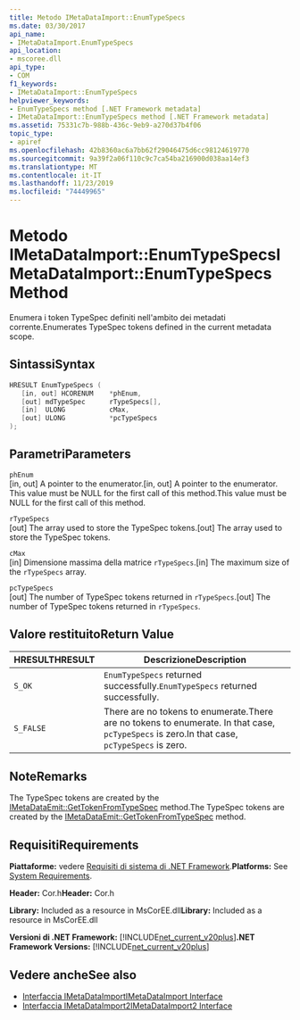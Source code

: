 ```yaml
---
title: Metodo IMetaDataImport::EnumTypeSpecs
ms.date: 03/30/2017
api_name:
- IMetaDataImport.EnumTypeSpecs
api_location:
- mscoree.dll
api_type:
- COM
f1_keywords:
- IMetaDataImport::EnumTypeSpecs
helpviewer_keywords:
- EnumTypeSpecs method [.NET Framework metadata]
- IMetaDataImport::EnumTypeSpecs method [.NET Framework metadata]
ms.assetid: 75331c7b-988b-436c-9eb9-a270d37b4f06
topic_type:
- apiref
ms.openlocfilehash: 42b8360ac6a7bb62f29046475d6cc98124619770
ms.sourcegitcommit: 9a39f2a06f110c9c7ca54ba216900d038aa14ef3
ms.translationtype: MT
ms.contentlocale: it-IT
ms.lasthandoff: 11/23/2019
ms.locfileid: "74449965"
---
```

# <a name="imetadataimportenumtypespecs-method"></a><span data-ttu-id="e34a3-102">Metodo IMetaDataImport::EnumTypeSpecs</span><span class="sxs-lookup"><span data-stu-id="e34a3-102">IMetaDataImport::EnumTypeSpecs Method</span></span>
<span data-ttu-id="e34a3-103">Enumera i token TypeSpec definiti nell'ambito dei metadati corrente.</span><span class="sxs-lookup"><span data-stu-id="e34a3-103">Enumerates TypeSpec tokens defined in the current metadata scope.</span></span>  
  
## <a name="syntax"></a><span data-ttu-id="e34a3-104">Sintassi</span><span class="sxs-lookup"><span data-stu-id="e34a3-104">Syntax</span></span>  
  
```cpp  
HRESULT EnumTypeSpecs (  
   [in, out] HCORENUM    *phEnum,  
   [out] mdTypeSpec      rTypeSpecs[],  
   [in]  ULONG           cMax,  
   [out] ULONG           *pcTypeSpecs  
);  
```  
  
## <a name="parameters"></a><span data-ttu-id="e34a3-105">Parametri</span><span class="sxs-lookup"><span data-stu-id="e34a3-105">Parameters</span></span>  
 `phEnum`  
 <span data-ttu-id="e34a3-106">[in, out] A pointer to the enumerator.</span><span class="sxs-lookup"><span data-stu-id="e34a3-106">[in, out] A pointer to the enumerator.</span></span> <span data-ttu-id="e34a3-107">This value must be NULL for the first call of this method.</span><span class="sxs-lookup"><span data-stu-id="e34a3-107">This value must be NULL for the first call of this method.</span></span>  
  
 `rTypeSpecs`  
 <span data-ttu-id="e34a3-108">[out] The array used to store the TypeSpec tokens.</span><span class="sxs-lookup"><span data-stu-id="e34a3-108">[out] The array used to store the TypeSpec tokens.</span></span>  
  
 `cMax`  
 <span data-ttu-id="e34a3-109">[in] Dimensione massima della matrice `rTypeSpecs`.</span><span class="sxs-lookup"><span data-stu-id="e34a3-109">[in] The maximum size of the `rTypeSpecs` array.</span></span>  
  
 `pcTypeSpecs`  
 <span data-ttu-id="e34a3-110">[out] The number of TypeSpec tokens returned in `rTypeSpecs`.</span><span class="sxs-lookup"><span data-stu-id="e34a3-110">[out] The number of TypeSpec tokens returned in `rTypeSpecs`.</span></span>  
  
## <a name="return-value"></a><span data-ttu-id="e34a3-111">Valore restituito</span><span class="sxs-lookup"><span data-stu-id="e34a3-111">Return Value</span></span>  
  
|<span data-ttu-id="e34a3-112">HRESULT</span><span class="sxs-lookup"><span data-stu-id="e34a3-112">HRESULT</span></span>|<span data-ttu-id="e34a3-113">Descrizione</span><span class="sxs-lookup"><span data-stu-id="e34a3-113">Description</span></span>|  
|-------------|-----------------|  
|`S_OK`|<span data-ttu-id="e34a3-114">`EnumTypeSpecs` returned successfully.</span><span class="sxs-lookup"><span data-stu-id="e34a3-114">`EnumTypeSpecs` returned successfully.</span></span>|  
|`S_FALSE`|<span data-ttu-id="e34a3-115">There are no tokens to enumerate.</span><span class="sxs-lookup"><span data-stu-id="e34a3-115">There are no tokens to enumerate.</span></span> <span data-ttu-id="e34a3-116">In that case, `pcTypeSpecs` is zero.</span><span class="sxs-lookup"><span data-stu-id="e34a3-116">In that case, `pcTypeSpecs` is zero.</span></span>|  
  
## <a name="remarks"></a><span data-ttu-id="e34a3-117">Note</span><span class="sxs-lookup"><span data-stu-id="e34a3-117">Remarks</span></span>  
 <span data-ttu-id="e34a3-118">The TypeSpec tokens are created by the [IMetaDataEmit::GetTokenFromTypeSpec](../../../../docs/framework/unmanaged-api/metadata/imetadataemit-gettokenfromtypespec-method.md) method.</span><span class="sxs-lookup"><span data-stu-id="e34a3-118">The TypeSpec tokens are created by the [IMetaDataEmit::GetTokenFromTypeSpec](../../../../docs/framework/unmanaged-api/metadata/imetadataemit-gettokenfromtypespec-method.md) method.</span></span>  
  
## <a name="requirements"></a><span data-ttu-id="e34a3-119">Requisiti</span><span class="sxs-lookup"><span data-stu-id="e34a3-119">Requirements</span></span>  
 <span data-ttu-id="e34a3-120">**Piattaforme:** vedere [Requisiti di sistema di .NET Framework](../../../../docs/framework/get-started/system-requirements.md).</span><span class="sxs-lookup"><span data-stu-id="e34a3-120">**Platforms:** See [System Requirements](../../../../docs/framework/get-started/system-requirements.md).</span></span>  
  
 <span data-ttu-id="e34a3-121">**Header:** Cor.h</span><span class="sxs-lookup"><span data-stu-id="e34a3-121">**Header:** Cor.h</span></span>  
  
 <span data-ttu-id="e34a3-122">**Library:** Included as a resource in MsCorEE.dll</span><span class="sxs-lookup"><span data-stu-id="e34a3-122">**Library:** Included as a resource in MsCorEE.dll</span></span>  
  
 <span data-ttu-id="e34a3-123">**Versioni di .NET Framework:** [!INCLUDE[net_current_v20plus](../../../../includes/net-current-v20plus-md.md)]</span><span class="sxs-lookup"><span data-stu-id="e34a3-123">**.NET Framework Versions:** [!INCLUDE[net_current_v20plus](../../../../includes/net-current-v20plus-md.md)]</span></span>  
  
## <a name="see-also"></a><span data-ttu-id="e34a3-124">Vedere anche</span><span class="sxs-lookup"><span data-stu-id="e34a3-124">See also</span></span>

- [<span data-ttu-id="e34a3-125">Interfaccia IMetaDataImport</span><span class="sxs-lookup"><span data-stu-id="e34a3-125">IMetaDataImport Interface</span></span>](../../../../docs/framework/unmanaged-api/metadata/imetadataimport-interface.md)
- [<span data-ttu-id="e34a3-126">Interfaccia IMetaDataImport2</span><span class="sxs-lookup"><span data-stu-id="e34a3-126">IMetaDataImport2 Interface</span></span>](../../../../docs/framework/unmanaged-api/metadata/imetadataimport2-interface.md)
